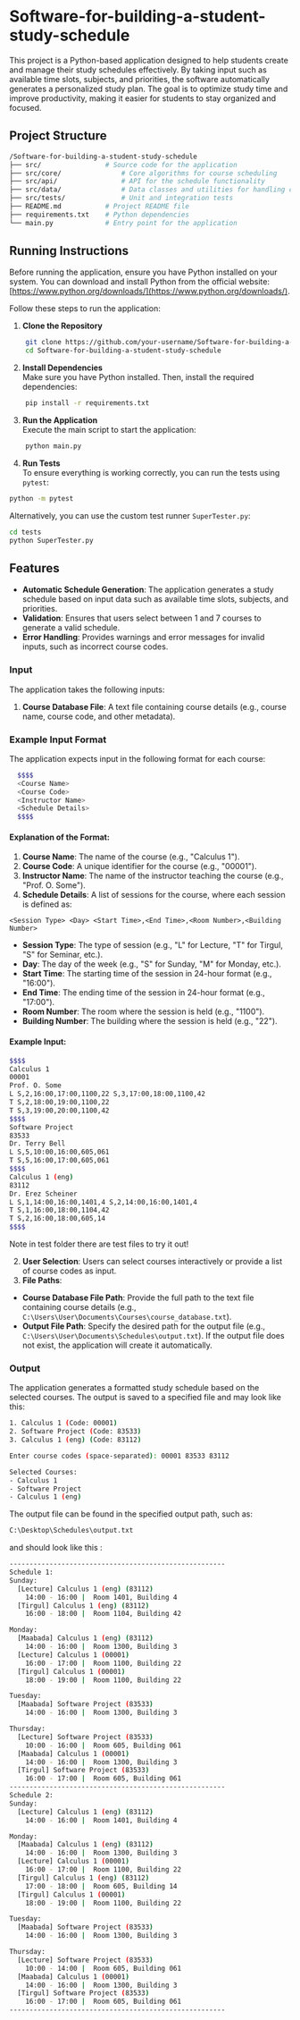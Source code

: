 # Software-for-building-a-student-study-schedule

This project is a Python-based application designed to help students create and manage their study schedules effectively. By taking input such as available time slots, subjects, and priorities, the software automatically generates a personalized study plan. The goal is to optimize study time and improve productivity, making it easier for students to stay organized and focused.

## Project Structure

````bash
/Software-for-building-a-student-study-schedule
├── src/                # Source code for the application
├── src/core/               # Core algorithms for course scheduling
├── src/api/                # API for the schedule functionality
├── src/data/               # Data classes and utilities for handling course and schedule data
├── src/tests/              # Unit and integration tests
├── README.md           # Project README file
├── requirements.txt    # Python dependencies
└── main.py             # Entry point for the application
````

## Running Instructions

Before running the application, ensure you have Python installed on your system. You can download and install Python from the official website: [https://www.python.org/downloads/](https://www.python.org/downloads/).

Follow these steps to run the application:

1. **Clone the Repository**  
```bash
    git clone https://github.com/your-username/Software-for-building-a-student-study-schedule.git
    cd Software-for-building-a-student-study-schedule
```

2. **Install Dependencies**  
    Make sure you have Python installed. Then, install the required dependencies:
```bash
    pip install -r requirements.txt
 ```

3. **Run the Application**  
    Execute the main script to start the application:
```bash
    python main.py
```

4. **Run Tests**  
To ensure everything is working correctly, you can run the tests using `pytest`:

```bash
python -m pytest
```

Alternatively, you can use the custom test runner `SuperTester.py`:

```bash
cd tests
python SuperTester.py
```


## Features

- **Automatic Schedule Generation**: The application generates a study schedule based on input data such as available time slots, subjects, and priorities.
- **Validation**: Ensures that users select between 1 and 7 courses to generate a valid schedule.
- **Error Handling**: Provides warnings and error messages for invalid inputs, such as incorrect course codes.

### Input
The application takes the following inputs:
1. **Course Database File**: A text file containing course details (e.g., course name, course code, and other metadata).
### Example Input Format

The application expects input in the following format for each course:

```bash
  $$$$
  <Course Name>
  <Course Code>
  <Instructor Name>
  <Schedule Details>
  $$$$
```

#### Explanation of the Format:
1. **Course Name**: The name of the course (e.g., "Calculus 1").
2. **Course Code**: A unique identifier for the course (e.g., "00001").
3. **Instructor Name**: The name of the instructor teaching the course (e.g., "Prof. O. Some").
4. **Schedule Details**: A list of sessions for the course, where each session is defined as:
  ```
  <Session Type> <Day> <Start Time>,<End Time>,<Room Number>,<Building Number>
  ```
  - **Session Type**: The type of session (e.g., "L" for Lecture, "T" for Tirgul, "S" for Seminar, etc.).
  - **Day**: The day of the week (e.g., "S" for Sunday, "M" for Monday, etc.).
  - **Start Time**: The starting time of the session in 24-hour format (e.g., "16:00").
  - **End Time**: The ending time of the session in 24-hour format (e.g., "17:00").
  - **Room Number**: The room where the session is held (e.g., "1100").
  - **Building Number**: The building where the session is held (e.g., "22").

#### Example Input:
```bash
$$$$
Calculus 1
00001
Prof. O. Some
L S,2,16:00,17:00,1100,22 S,3,17:00,18:00,1100,42
T S,2,18:00,19:00,1100,22
T S,3,19:00,20:00,1100,42
$$$$
Software Project
83533
Dr. Terry Bell
L S,5,10:00,16:00,605,061
T S,5,16:00,17:00,605,061
$$$$
Calculus 1 (eng)
83112
Dr. Erez Scheiner
L S,1,14:00,16:00,1401,4 S,2,14:00,16:00,1401,4
T S,1,16:00,18:00,1104,42
T S,2,16:00,18:00,605,14
$$$$
```
Note in test folder there are test files to try it out!

2. **User Selection**: Users can select courses interactively or provide a list of course codes as input.
3. **File Paths**:  
  - **Course Database File Path**: Provide the full path to the text file containing course details (e.g., `C:\Users\User\Documents\Courses\course_database.txt`).  
  - **Output File Path**: Specify the desired path for the output file (e.g., `C:\Users\User\Documents\Schedules\output.txt`). If the output file does not exist, the application will create it automatically.


### Output
The application generates a formatted study schedule based on the selected courses. The output is saved to a specified file and may look like this:
```bash
1. Calculus 1 (Code: 00001)
2. Software Project (Code: 83533)
3. Calculus 1 (eng) (Code: 83112)

Enter course codes (space-separated): 00001 83533 83112

Selected Courses:
- Calculus 1
- Software Project
- Calculus 1 (eng)
```

The output file can be found in the specified output path, such as:
```bash
C:\Desktop\Schedules\output.txt
```
and should look like this : 
````bash
------------------------------------------------------
Schedule 1:
Sunday:
  [Lecture] Calculus 1 (eng) (83112)
    14:00 - 16:00 |  Room 1401, Building 4
  [Tirgul] Calculus 1 (eng) (83112)
    16:00 - 18:00 |  Room 1104, Building 42

Monday:
  [Maabada] Calculus 1 (eng) (83112)
    14:00 - 16:00 |  Room 1300, Building 3
  [Lecture] Calculus 1 (00001)
    16:00 - 17:00 |  Room 1100, Building 22
  [Tirgul] Calculus 1 (00001)
    18:00 - 19:00 |  Room 1100, Building 22

Tuesday:
  [Maabada] Software Project (83533)
    14:00 - 16:00 |  Room 1300, Building 3

Thursday:
  [Lecture] Software Project (83533)
    10:00 - 16:00 |  Room 605, Building 061
  [Maabada] Calculus 1 (00001)
    14:00 - 16:00 |  Room 1300, Building 3
  [Tirgul] Software Project (83533)
    16:00 - 17:00 |  Room 605, Building 061
------------------------------------------------------
Schedule 2:
Sunday:
  [Lecture] Calculus 1 (eng) (83112)
    14:00 - 16:00 |  Room 1401, Building 4

Monday:
  [Maabada] Calculus 1 (eng) (83112)
    14:00 - 16:00 |  Room 1300, Building 3
  [Lecture] Calculus 1 (00001)
    16:00 - 17:00 |  Room 1100, Building 22
  [Tirgul] Calculus 1 (eng) (83112)
    17:00 - 18:00 |  Room 605, Building 14
  [Tirgul] Calculus 1 (00001)
    18:00 - 19:00 |  Room 1100, Building 22

Tuesday:
  [Maabada] Software Project (83533)
    14:00 - 16:00 |  Room 1300, Building 3

Thursday:
  [Lecture] Software Project (83533)
    10:00 - 14:00 |  Room 605, Building 061
  [Maabada] Calculus 1 (00001)
    14:00 - 16:00 |  Room 1300, Building 3
  [Tirgul] Software Project (83533)
    16:00 - 17:00 |  Room 605, Building 061
------------------------------------------------------
````
